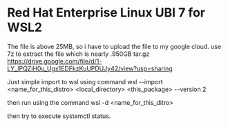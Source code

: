 # Red Hat Enterprise Linux UBI 7 for WSL2

The file is above 25MB, so i have to upload the file to my google cloud. use 7z to extract the file which is nearly .950GB tar.gz https://drive.google.com/file/d/1-LY_lPQZiH0u_Ugx1EDFkzKuUPDUJy42/view?usp=sharing

Just simple import to wsl using command wsl --import <name_for_this_distro> <local_directory> <this_package> --version 2

then run using the command wsl -d <name_for_this_ditro>

then try to execute systemctl status.
